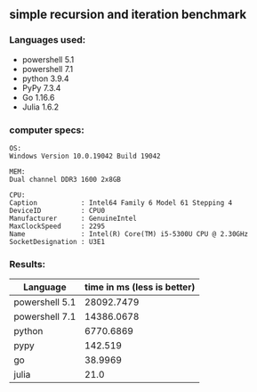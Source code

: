 ## simple recursion and iteration benchmark

### Languages used:
- powershell 5.1
- powershell 7.1
- python 3.9.4
- PyPy 7.3.4
- Go 1.16.6
- Julia 1.6.2
  
### computer specs:
```
OS:
Windows Version	10.0.19042 Build 19042

MEM:
Dual channel DDR3 1600 2x8GB

CPU:
Caption           : Intel64 Family 6 Model 61 Stepping 4
DeviceID          : CPU0
Manufacturer      : GenuineIntel
MaxClockSpeed     : 2295
Name              : Intel(R) Core(TM) i5-5300U CPU @ 2.30GHz
SocketDesignation : U3E1
```
### Results:
Language | time in ms (less is better)
--- | --- |
powershell 5.1 | 28092.7479
powershell 7.1 | 14386.0678
python | 6770.6869
pypy | 142.519
go | 38.9969
julia | 21.0
